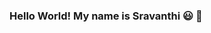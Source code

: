 ### Hello World! My name is Sravanthi :smiley: 👋

<!--
**sravanthiai/sravanthiai** is a ✨ _special_ ✨ repository because its `README.md` (this file) appears on your GitHub profile.

Here are some ideas to get you started:

- 🔭 I’m currently working on ...developing my AI skills
- 🌱 I’m currently learning ...NLP!
- 🤔 I’m looking for help with ...Deep Learning
- 💬 Ask me about ...Anything
- 📫 How to reach me: ...[Linkedin](https://www.linkedin.cn/in/sravanthi-tarani/)

-->
